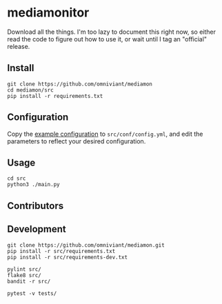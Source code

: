 # mediamonitor
Download all the things. I'm too lazy to document this right now,
so either read the code to figure out how to use it, or wait until
I tag an "official" release.

## Install
```shell
git clone https://github.com/omniviant/mediamon
cd mediamon/src
pip install -r requirements.txt
```

## Configuration
Copy the [example configuration](src/conf/config-example.yml) to
`src/conf/config.yml`, and edit the parameters to reflect your
desired configuration.

## Usage
```shell
cd src
python3 ./main.py
```

## Contributors

## Development
```shell
git clone https://github.com/omniviant/mediamon.git
pip install -r src/requirements.txt
pip install -r src/requirements-dev.txt

pylint src/
flake8 src/
bandit -r src/

pytest -v tests/
```